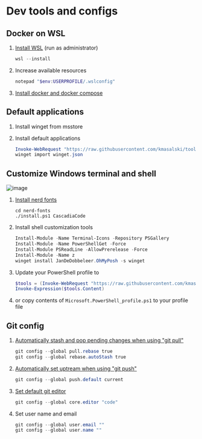 # Dev tools and configs

## Docker on WSL

1. [Install WSL](https://docs.microsoft.com/en-us/windows/wsl/install#install-wsl-command) (run as administrator)

    ```powershell
    wsl --install
    ```

1. Increase available resources

    ```powershell
    notepad "$env:USERPROFILE/.wslconfig"
    ```

1. [Install docker and docker compose](https://docs.docker.com/engine/install/ubuntu/#install-using-the-repository)

## Default applications

1. Install winget from msstore
1. Install default applications

    ```powershell
    Invoke-WebRequest "https://raw.githubusercontent.com/kmasalski/tools/main/winget.json" -OutFile winget.json
    winget import winget.json
    ```

## Customize Windows terminal and shell

![image](https://user-images.githubusercontent.com/1017451/189543010-9057108a-0507-472f-b98c-d6019a0fe5b0.png)


1. [Install nerd fonts](https://github.com/ryanoasis/nerd-fonts)

    ```
    cd nerd-fonts
    ./install.ps1 CascadiaCode
    ```
1. Install shell customization tools

    ```powershell
    Install-Module -Name Terminal-Icons -Repository PSGallery
    Install-Module -Name PowerShellGet -Force
    Install-Module PSReadLine -AllowPrerelease -Force
    Install-Module -Name z
    winget install JanDeDobbeleer.OhMyPosh -s winget
    ```

1. Update your PowerShell profile to

    ```powershell
    $tools = (Invoke-WebRequest "https://raw.githubusercontent.com/kmasalski/tools/main/Microsoft.PowerShell_profile.ps1")
    Invoke-Expression($tools.Content)
    ```

1. or copy contents of `Microsoft.PowerShell_profile.ps1` to your profile file

## Git config

1. [Automatically stash and pop pending changes when using "git pull"](https://stackoverflow.com/a/30209750/1219811)

    ```powershell
    git config --global pull.rebase true
    git config --global rebase.autoStash true
    ```

1. [Automatically set uptream when using "git push"](https://stackoverflow.com/questions/6089294/why-do-i-need-to-do-set-upstream-all-the-time)

    ```powershell
    git config --global push.default current
    ```

1. [Set default git editor](https://stackoverflow.com/questions/2596805/how-do-i-make-git-use-the-editor-of-my-choice-for-editing-commit-messages)

    ```powershell
    git config --global core.editor "code"
    ```

1. Set user name and email

    ```powershell
    git config --global user.email ""
    git config --global user.name ""
    ```
